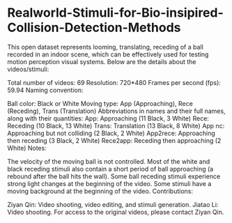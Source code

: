 # Realworld-Stimuli-for-Bio-insipired-Collision-Detection-Methods
This open dataset represents looming, translating, receding of a ball recorded in an indoor scene, which can be effectively used for testing motion perception visual systems.
Below are the details about the videos/stimuli:

Total number of videos: 69
Resolution: 720*480
Frames per second (fps): 59.94
Naming convention:

Ball color: Black or White
Moving type: App (Approaching), Rece (Receding), Trans (Translation)
Abbreviations in names and their full names, along with their quantities:
App: Approaching (11 Black, 3 White)
Rece: Receding (10 Black, 13 White)
Trans: Translation (13 Black, 8 White)
App nc: Approaching but not colliding (2 Black, 2 White)
App2rece: Approaching then receding (3 Black, 2 White)
Rece2app: Receding then approaching (2 White)
Notes:

The velocity of the moving ball is not controlled.
Most of the white and black receding stimuli also contain a short period of ball approaching (a rebound after the ball hits the wall).
Some ball receding stimuli experience strong light changes at the beginning of the video.
Some stimuli have a moving background at the beginning of the video.
Contributions:

Ziyan Qin: Video shooting, video editing, and stimuli generation.
Jiatao Li: Video shooting.
For access to the original videos, please contact Ziyan Qin.
